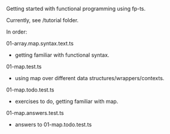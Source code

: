 Getting started with functional programming using fp-ts.

Currently, see /tutorial folder.

In order:

01-array.map.syntax.text.ts
* getting familiar with functional syntax.

01-map.test.ts
* using map over different data structures/wrappers/contexts.

01-map.todo.test.ts
* exercises to do, getting familiar with map.

01-map.answers.test.ts
* answers to 01-map.todo.test.ts
